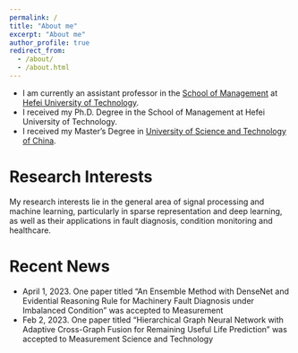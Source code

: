 ```yaml
---
permalink: /
title: "About me"
excerpt: "About me"
author_profile: true
redirect_from: 
  - /about/
  - /about.html
---
```


* I am currently an assistant professor in the [School of Management](http://som.hfut.edu.cn/) at [Hefei University of Technology](http://www.hfut.edu.cn).
* I received my Ph.D. Degree in the School of Management at Hefei University of Technology.
* I received my Master’s Degree in [University of Science and Technology of China](https://www.ustc.edu.cn/). 

Research Interests
======
My research interests lie in the general area of signal processing and machine learning, particularly in sparse representation and deep learning, as well as their applications in fault diagnosis, condition monitoring and healthcare.

Recent News
======
* April 1, 2023. One paper titled “An Ensemble Method with DenseNet and Evidential Reasoning Rule for Machinery Fault Diagnosis under Imbalanced Condition” was accepted to Measurement
* Feb 2, 2023. One paper titled “Hierarchical Graph Neural Network with Adaptive Cross-Graph Fusion for Remaining Useful Life Prediction” was accepted to Measurement Science and Technology
